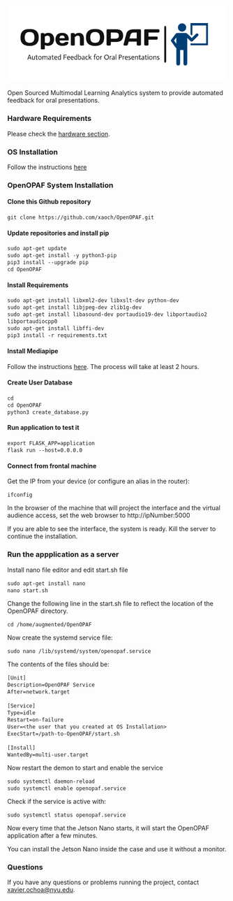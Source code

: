 ![OpenOpafLogo](logo.png)

Open Sourced Multimodal Learning Analytics system to provide automated feedback for oral presentations.

### Hardware Requirements
Please check the [hardware section](hardware/hardware.md).

### OS Installation
Follow the instructions [here](https://developer.nvidia.com/embedded/learn/get-started-jetson-nano-devkit#intro) 

### OpenOPAF System Installation

#### Clone this Github repository

    git clone https://github.com/xaoch/OpenOPAF.git

#### Update repositories and install pip
    
    sudo apt-get update
    sudo apt-get install -y python3-pip
    pip3 install --upgrade pip
    cd OpenOPAF

#### Install Requirements

    sudo apt-get install libxml2-dev libxslt-dev python-dev
    sudo apt-get install libjpeg-dev zlib1g-dev 
    sudo apt-get install libasound-dev portaudio19-dev libportaudio2 libportaudiocpp0
    sudo apt-get install libffi-dev
    pip3 install -r requirements.txt

#### Install Mediapipe

Follow the instructions [here](https://github.com/Melvinsajith/How-to-Install-Mediapipe-in-Jetson-Nano?tab=readme-ov-file). The process will take at least 2 hours.

#### Create User Database

    cd
    cd OpenOPAF
    python3 create_database.py

#### Run application to test it
    export FLASK_APP=application
    flask run --host=0.0.0.0

#### Connect from frontal machine

Get the IP from your device (or configure an alias in the router):
    
    ifconfig

In the browser of the machine that will project the interface and the virtual audience access, set the web browser to http://ipNumber:5000

If you are able to see the interface, the system is ready.  Kill the server to continue the installation.

### Run the appplication as a server

Install nano file editor and edit start.sh file
    
    sudo apt-get install nano
    nano start.sh

Change the following line in the start.sh file to reflect the location of the OpenOPAF directory.
    
    cd /home/augmented/OpenOPAF


Now create the systemd service file:
    
    sudo nano /lib/systemd/system/openopaf.service

The contents of the files should be:

    [Unit]
    Description=OpenOPAF Service
    After=network.target

    [Service]
    Type=idle
    Restart=on-failure
    User=<the user that you created at OS Installation>
    ExecStart=/path-to-OpenOPAF/start.sh

    [Install]
    WantedBy=multi-user.target

Now restart the demon to start and enable the service

    sudo systemctl daemon-reload
    sudo systemctl enable openopaf.service

Check if the service is active with:

    sudo systemctl status openopaf.service

Now every time that the Jetson Nano starts, it will start the OpenOPAF application after a few minutes.

You can install the Jetson Nano inside the case and use it without a monitor.

### Questions

If you have any questions or problems running the project, contact [xavier.ochoa@nyu.edu](mailto:xavier.ochoa@nyu.edu). 


